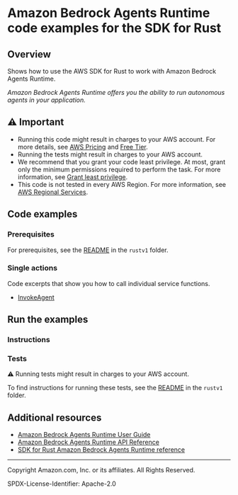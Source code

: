 # Amazon Bedrock Agents Runtime code examples for the SDK for Rust

## Overview

Shows how to use the AWS SDK for Rust to work with Amazon Bedrock Agents Runtime.

<!--custom.overview.start-->
<!--custom.overview.end-->

_Amazon Bedrock Agents Runtime offers you the ability to run autonomous agents in your application._

## ⚠ Important

* Running this code might result in charges to your AWS account. For more details, see [AWS Pricing](https://aws.amazon.com/pricing/) and [Free Tier](https://aws.amazon.com/free/).
* Running the tests might result in charges to your AWS account.
* We recommend that you grant your code least privilege. At most, grant only the minimum permissions required to perform the task. For more information, see [Grant least privilege](https://docs.aws.amazon.com/IAM/latest/UserGuide/best-practices.html#grant-least-privilege).
* This code is not tested in every AWS Region. For more information, see [AWS Regional Services](https://aws.amazon.com/about-aws/global-infrastructure/regional-product-services).

<!--custom.important.start-->
<!--custom.important.end-->

## Code examples

### Prerequisites

For prerequisites, see the [README](../../README.md#Prerequisites) in the `rustv1` folder.


<!--custom.prerequisites.start-->
<!--custom.prerequisites.end-->

### Single actions

Code excerpts that show you how to call individual service functions.

- [InvokeAgent](src/bin/invoke-agent.rs)


<!--custom.examples.start-->
<!--custom.examples.end-->

## Run the examples

### Instructions


<!--custom.instructions.start-->
<!--custom.instructions.end-->



### Tests

⚠ Running tests might result in charges to your AWS account.


To find instructions for running these tests, see the [README](../../README.md#Tests)
in the `rustv1` folder.



<!--custom.tests.start-->
<!--custom.tests.end-->

## Additional resources

- [Amazon Bedrock Agents Runtime User Guide](https://docs.aws.amazon.com/bedrock/latest/userguide/agents.html)
- [Amazon Bedrock Agents Runtime API Reference](https://docs.aws.amazon.com/bedrock/latest/APIReference/API_Operations_Agents_for_Amazon_Bedrock_Runtime.html)
- [SDK for Rust Amazon Bedrock Agents Runtime reference](https://docs.rs/aws-sdk-bedrock-agent-runtime/latest/aws_sdk_bedrock-agent-runtime/)

<!--custom.resources.start-->
<!--custom.resources.end-->

---

Copyright Amazon.com, Inc. or its affiliates. All Rights Reserved.

SPDX-License-Identifier: Apache-2.0
